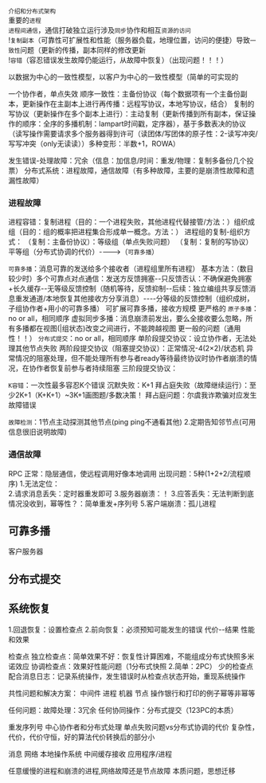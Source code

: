 `介绍和分布式架构`   
重要的`进程`   
`进程间通信`，通信打破独立运行涉及`同步`协作和相互`资源的访问`  
!`复制副本`（可靠性可扩展性和性能（服务器负载，地理位置，访问的便捷）导致`一致性`问题（更新的传播，副本同样的修改更新  
!`容错`（容忍错误发生故障仍能运行，从故障中恢复）（出现问题！！！）


以数据为中心的一致性模型，以客户为中心的一致性模型（简单的可实现的




一个协作者，单点失效
顺序一致性：主备份协议（每个数据项有一个主备份副本，更新操作在主副本上进行再传播：远程写协议，本地写协议，结合）
复制的写协议（更新操作在多个副本上进行）：主动复制（更新传播到所有副本，保证操作的顺序：全序的多播机制：lampart时间戳，定序器），基于多数表决的协议（读写操作需要请求多个服务器得到许可（读团体/写团体的原子性：2-读写冲突/写写冲突（only无读读））多种变形：半数+1，ROWA）


发生错误-处理故障：冗余（信息：加信息/时间：重发/物理：复制多备份几个投票）
分布式系统：进程故障，通信故障（有多种故障，主要的是崩溃性故障和遗漏性故障）
### 进程故障
进程容错：复制进程（目的：一个进程失败，其他进程代替接管/方法：）组织成组（目的：组的概率把进程集合形成单一概念。方法：）
进程组的复制-组织方式：
（复制：主备份协议）：等级组（单点失败问题）
（复制：复制的写协议）平等组（分布式协调的代价）---->（`可靠多播`）

`可靠多播`：消息可靠的发送给多个接收者（进程组里所有进程）
基本方法：（数目较少时）多个可靠点对点通信：发送方反馈拥塞--只反馈否认：不确保避免拥塞+长久缓存--无等级反馈控制（随机等待，反馈抑制--后续：独立编组共享反馈消息重发通道/本地恢复其他接收方分享消息）----分等级的反馈控制（组织成树，子组协作者+用小的可靠多播）
可扩展可靠多播，接收方规模
更严格的
`原子多播`：no or all，相同顺序
虚拟同步多播：消息崩溃前发出，要么全接收要么忽略，所有多播都在视图(|组状态)改变之间进行，不能跨越视图
更一般的问题（通用性！！）
`分布式提交`：no or all，相同顺序
单阶段提交协议：设立协作者，无法处理其他节点失败
两阶段提交协议（阻塞提交协议）：正常情况-4(2×2)/状态机  异常情况的阻塞处理，但不能处理所有参与者ready等待最终协议时协作者崩溃的情况，在协作者恢复前参与者持续阻塞
三阶段提交协议：



`K容错`：一次性最多容忍K个错误
沉默失败：K+1
拜占庭失败（故障继续运行）：至少2K+1（K+K+1）~3K+1画图题/多数决策！
拜占庭问题：尔虞我诈欺骗对应发生故障错误

`故障检测`：1节点主动探测其他节点(ping ping不通看其他) 2.定期告知邻节点(可用信息很旧说明故障)

### 通信故障
RPC
正常：隐层通信，使远程调用好像本地调用
出现问题：5种(1+2+2/流程顺序)
1.无法定位：\
2.请求消息丢失：定时器重发即可
3.服务器崩溃：！
3.应答丢失：无法判断到底情况没收到，幂等性？：简单重发+序列号
5.客户端崩溃：孤儿进程


## 可靠多播
客户服务器


## 分布式提交

## 系统恢复
1.回退恢复：设置检查点
2.前向恢复：必须预知可能发生的错误
代价--结果
性能和效果

检查点
独立检查点：简单效果不好：恢复性计算困难，不能组成分布式快照多米诺效应
协调检查点：效果好性能问题（1分布式快照 2.简单：2PC）
少的检查点配合消息日志：记录系统操作，发生错误时从检查点状态开始，重现系统操作

共性问题和解决方案：
中间件
进程 机器 节点
操作银行和打印的例子幂等非幂等

任何问题：故障处理：3冗余
任何协同操作：分布式提交（123PC的本质）

重发序列号
中心协作者和分布式处理
单点失败问题vs分布式协调的代价
复杂性，代价，代价守恒，好的算法代价转换后的部分小


消息 网络 本地操作系统 中间缓存接收 应用程序/进程

任意缓慢的进程和崩溃的进程,网络故障还是节点故障
本质问题，思想迁移
